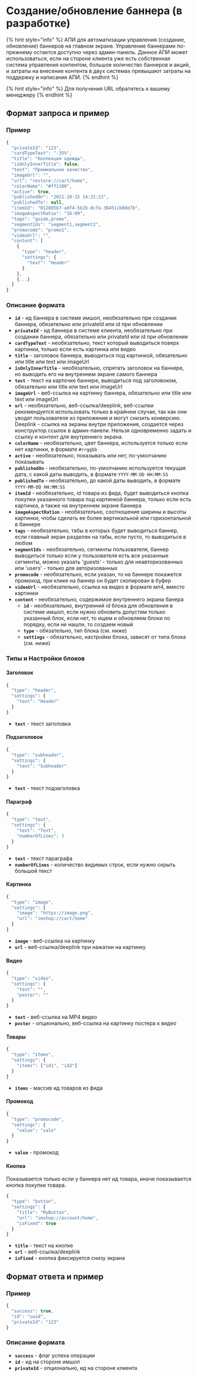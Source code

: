 # Создание/обновление баннера (в разработке)

{% hint style="info" %}
АПИ для автоматизации управления (создание, обновление) баннеров на главном экране. Управление баннерами по-прежнему остается доступно через админ-панель.  Данное АПИ может использоваться, если на стороне клиента уже есть собственная система управления контентом, большое количество баннеров и акций, и затраты на внесение контента в двух системах превышают затраты на поддержку и написания АПИ.
{% endhint %}

{% hint style="info" %}
Для получения URL обратитесь к вашему менеджеру
{% endhint %}

## Формат запроса и пример <a href="format-zaprosa-i-primer" id="format-zaprosa-i-primer"></a>

### Пример <a href="primer" id="primer"></a>

```javascript
{
  "privateId": "123",
  "cardTypeText": "-35%",
  "title": "Коллекция одежды",
  "isOnlyInnerTitle": false,
  "text": "Премиальное качество",
  "imageUrl": "",
  "url": "restore://cart/home",
  "colorName": "#ff1100",
  "active": true,
  "publishedOn": "2021-10-15 14:21:22",
  "publishedTo": null,
  "itemId": "012885b7-adf4-5b2b-8cfa-36451cb88e7b",
  "imageAspectRatio": "16:09",
  "tags": "guide,promo",
  "segmentIds": "segment1,segment2",
  "promocode": "promo1",
  "videoUrl": "",
  "content": [
    {
      "type": "header",
      "settings": {
        "text": "Header"
      }
    },
    {...}
  ]
}
```

### Описание формата <a href="opisanie-formata" id="opisanie-formata"></a>

* **`id`** - ид баннера в системе имшоп, необязательно при создании баннера, обязательно или privateId или id при обновлении
* **`privateId`** - ид баннера в системе клиента, необязательно при создании баннера, обязательно или privateId или id при обновлении
* **`cardTypeText`** - необязательно, текст который выводиться поверх картинки, только если есть картинка или видео
* **`title`** - заголовок баннера, выводиться под картинкой, обязательно или title или text или imageUrl
* **`isOnlyInnerTitle`** - необязательно, спрятать заголовок на баннере, но выводить его на внутреннем экране самого баннера
* **`text`** - текст на карточке баннере, выводиться под заголовоком, обязательно или title или text или imageUrl
* **`imageUrl`** - веб-ссылка на картинку баннера, обязательно или title или text или imageUrl
* **`url`** - необязательно, веб-ссылка/deeplink, веб-ссылки рекомендуется использовать только в крайнем случае, так как они уводят пользователя из приложения и могут снизить конверсию. Deeplink - ссылка на экраны внутри приложения, создается через конструктор ссылок в админ-панели. Нельзя одновременно задать и ссылку и контент для внутреннего экрана.
* **`colorName`** - необязательно, цвет баннера, используется только если нет картинки, в формате `#rrggbb`
* **`active`** - необязательно, показывать или нет, по-умолчанию показывать
* **`publishedOn`** - необязательно, по-умолчанию используется текущая дата, с какой даты выводить, в формате `YYYY-MM-DD HH:MM:SS`
* **`publishedTo`** - необязательно, до какой даты выводить, в формате `YYYY-MM-DD HH:MM:SS`
* **`itemId`** - необязательно, id товара из фида, будет выводиться кнопка покупки указанного товара под картинкой баннера, только если есть картинка, а также на внутреннем экране баннера
* **`imageAspectRation`** - необязательно, соотношение ширины и высоты картинки, чтобы сделать ее более вертикальной или горизонтальной в баннере
* **`tags`** - необязательно, табы в которых будет выводиться баннер, если главный экран разделен на табы, если пусто, то выводиться в любом
* **`segmentIds`** - необязательно, сегменты пользователя, баннер выводиться только если у пользователя есть все указанные сегменты, можно указать 'guests' - только для неавторизованных или 'users' - только для авторизованных
* **`promocode`** - необязательно, если указан, то на баннере покажется промокод, при клике на баннер он будет скопирован в буфер
* **`videoUrl`** - необязательно, ссылка на видео в формате мп4, вместо картинки
* **`content`** - необязательно, содержимое внутреннего экрана банера
  * **`id`** - необязательно, внутренний id блока для обновления в системе имшоп, если нужно обновить допустим только указанный блок, если нет, то ищем и обновляем блоки по порядку, если не нашли, то создаем новый&#x20;
  * **`type`** - обязательно, тип блока (см. ниже)
  * **`settings`** - обязательно, настройки блока, зависят от типа блока (см. ниже)

### Типы и Настройки блоков

#### Заголовок

```javascript
{  
  "type": "header",
  "settings": {
    "text": "Header"
  }
}
```

* **`text`** - текст заголовка

#### Подзаголовок

```javascript
{  
  "type": "subheader",
  "settings": {
    "text": "Subheader"
  }
}
```

* **`text`** - текст подзаголовка

#### Параграф

```javascript
{  
  "type": "text",
  "settings": {
    "text": "Text",
    "numberOfLines": 3
  }
}
```

* **`text`** - текст параграфа
* **`numberOfLines`** - количество видимых строк, если нужно скрыть большой текст

#### Картинка

```javascript
{  
  "type": "image",
  "settings": {
    "image": "https://image.png",
    "url": "imshop://cart/home"
  }
}
```

* **`image`** - веб-ссылка на картинку
* **`url`** - веб-ссылка/deeplink при нажатии на картинку

#### Видео

```javascript
{  
  "type": "video",
  "settings": {
    "text": "",
    "poster": ""
  }
}
```

* **`text`** - веб-ссылка на MP4 видео
* **`poster`** - опционально, веб-ссылка на картинку постера к видео

#### Товары

```javascript
{  
  "type": "items",
  "settings": {
    "items": ["id1", "id2"]
  }
}
```

* **`items`** - массив ид товаров из фида

#### Промокод

```javascript
{  
  "type": "promocode",
  "settings": {
    "value": "sale"
  }
}
```

* **`value`** - промокод

#### Кнопка

Показывается только если у баннера нет ид товара, иначе показывается кнопка покупки товара.

```javascript
{  
  "type": "button",
  "settings": {
    "title": "MyButton",
    "url": "imshop://account/home",
    "isFixed": true
  }
}
```

* **`title`** - текст на кнопке
* **`url`** - веб-ссылка/deeplink
* **`isFixed`** - кнопка фиксируется снизу экрана

## Формат ответа и пример <a href="format-otveta-i-primer" id="format-otveta-i-primer"></a>

### Пример <a href="primer-1" id="primer-1"></a>

```javascript
{  
  "success": true,
  "id": "uuid",
  "privateId": "123"
}
```

### Описание формата <a href="opisanie-formata-2" id="opisanie-formata-2"></a>

* **`success`** - флаг успеха операции
* **`id`** - ид на стороне имшоп
* **`privateId`** - опционально, ид на стороне клиента

